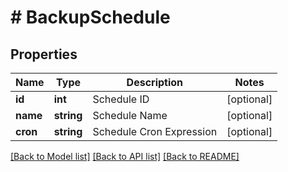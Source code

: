 # # BackupSchedule

## Properties

Name | Type | Description | Notes
------------ | ------------- | ------------- | -------------
**id** | **int** | Schedule ID | [optional]
**name** | **string** | Schedule Name | [optional]
**cron** | **string** | Schedule Cron Expression | [optional]

[[Back to Model list]](../../README.md#models) [[Back to API list]](../../README.md#endpoints) [[Back to README]](../../README.md)
